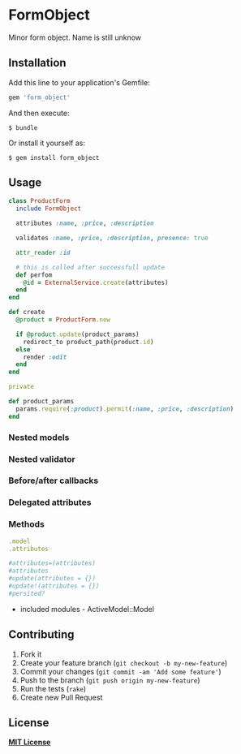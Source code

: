 # FormObject

Minor form object. Name is still unknow

## Installation

Add this line to your application's Gemfile:

```ruby
gem 'form_object'
```

And then execute:

    $ bundle

Or install it yourself as:

    $ gem install form_object

## Usage

```ruby
class ProductForm
  include FormObject

  attributes :name, :price, :description

  validates :name, :price, :description, presence: true

  attr_reader :id

  # this is called after successfull update
  def perfom
    @id = ExternalService.create(attributes)
  end
end
```

```ruby
def create
  @product = ProductForm.new

  if @product.update(product_params)
    redirect_to product_path(product.id)
  else
    render :edit
  end
end

private

def product_params
  params.require(:product).permit(:name, :price, :description)
end
```

### Nested models

### Nested validator

### Before/after callbacks

### Delegated attributes

### Methods

```ruby
.model
.attributes

#attributes=(attributes)
#attributes
#update(attributes = {})
#update!(attributes = {})
#persited?
```

+ included modules - ActiveModel::Model

## Contributing

1. Fork it
2. Create your feature branch (`git checkout -b my-new-feature`)
3. Commit your changes (`git commit -am 'Add some feature'`)
4. Push to the branch (`git push origin my-new-feature`)
5. Run the tests (`rake`)
6. Create new Pull Request

## License

**[MIT License](https://github.com/RStankov/FormObject/blob/master/LICENSE.txt)**
